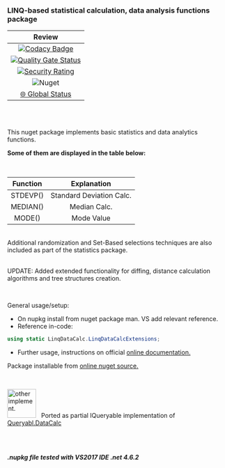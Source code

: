 ### LINQ-based statistical calculation, data analysis functions package

|  Review  |
|:------------:|
[![Codacy Badge](https://app.codacy.com/project/badge/Grade/0ee67475c8df4295bea124f199615af1)](https://www.codacy.com/gh/chrdek/LinqDataCalc/dashboard?utm_source=github.com&amp;utm_medium=referral&amp;utm_content=chrdek/LinqDataCalc&amp;utm_campaign=Badge_Grade) |
| [![Quality Gate Status](https://sonarcloud.io/api/project_badges/measure?project=chrdek_LinqDataCalc&metric=alert_status)](https://sonarcloud.io/summary/new_code?id=chrdek_LinqDataCalc) |
| [![Security Rating](https://sonarcloud.io/api/project_badges/measure?project=chrdek_LinqDataCalc&metric=security_rating)](https://sonarcloud.io/summary/new_code?id=chrdek_LinqDataCalc) |
| ![Nuget](https://img.shields.io/nuget/dt/LinqDataCalc?logo=nuget) |
| [🌐 Global Status](https://status.nuget.org/) |

&nbsp;&nbsp;&nbsp;&nbsp;&nbsp;&nbsp;&nbsp;&nbsp;&nbsp;&nbsp;&nbsp;&nbsp;&nbsp;&nbsp;&nbsp;&nbsp;&nbsp;&nbsp;&nbsp;&nbsp;&nbsp;&nbsp;&nbsp;&nbsp;&nbsp;&nbsp;&nbsp;&nbsp;&nbsp;&nbsp;

<br/>
This nuget package implements basic statistics and data analytics functions. 

__Some of them are displayed in the table below:__
<br/>

<br/>

|  Function  |  Explanation  |
|:------------:|:------------:|
|  STDEVP()    | Standard Deviation Calc.             |
|  MEDIAN()    | Median Calc.              |
|  MODE()      | Mode Value             |

<br/>
Additional randomization and Set-Based selections techniques are also included as part of the statistics package.
<br/>
<br/>

UPDATE: Added extended functionality for diffing, distance calculation algorithms and tree structures creation.

<br/>

General usage/setup:

- On nupkg install from nuget package man. VS add relevant reference.
- Reference in-code: 
```C#
using static LinqDataCalc.LinqDataCalcExtensions;
```
- Further usage, instructions on official [online documentation.](https://chrdek.github.io/docs/LinqDataCalc.html)

Package installable from [online nuget source.](https://www.nuget.org/packages/LinqDataCalc/)

<br/>

 <img src="https://res.cloudinary.com/dmjcetjt8/image/upload/v1701036002/New_tmplt_q6u4g7.png" style="height:66px;" title="other implement."/> &nbsp;&nbsp;Ported as partial IQueryable implementation of <a href="https://github.com/chrdek/QueryablDataCalc">Queryabl.DataCalc</a>

<br/>


<br/>

___.nupkg file tested with VS2017 IDE .net 4.6.2___